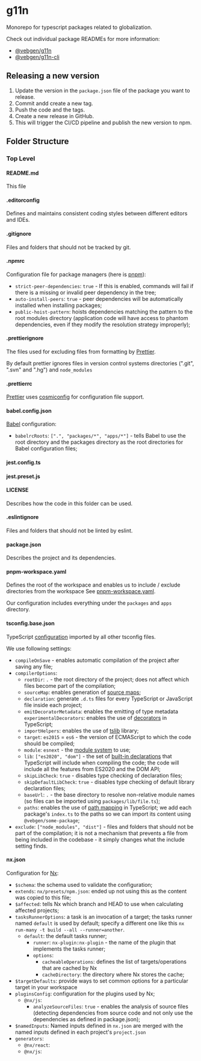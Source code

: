 # g11n

Monorepo for typescript packages related to globalization.

Check out individual package READMEs for more information:

- [@vebgen/g11n](./packages/g11n/README.md)
- [@vebgen/g11n-cli](./apps/g11n-cli/README.md)

## Releasing a new version

1. Update the version in the `package.json` file of the package you want 
to release.
2. Commit andd create a new tag.
3. Push the code and the tags.
4. Create a new release in GitHub.
5. This will trigger the CI/CD pipeline and publish the new version to npm.

## Folder Structure

### Top Level

#### README.md

This file

#### .editorconfig

Defines and maintains consistent coding styles between different
editors and IDEs.

#### .gitignore

Files and folders that should not be tracked by git.

#### .npmrc

Configuration file for package managers (here is
[pnpm](https://pnpm.io/next/npmrc)):

- `strict-peer-dependencies`: `true` - If this is enabled, commands
  will fail if there is a missing or invalid peer
  dependency in the tree;
- `auto-install-peers`: `true` - peer dependencies will
  be automatically installed when installing packages;
- `public-hoist-pattern`: hoists dependencies matching the
  pattern to the root modules directory (application code
  will have access to phantom dependencies, even if
  they modify the resolution strategy improperly);

#### .prettierignore

The files used for excluding files from formatting by
[Prettier](https://prettier.io/docs/en/ignore.html).

By default prettier ignores files in version control systems
directories (".git", ".svn" and ".hg") and `node_modules`

#### .prettierrc

[Prettier](https://prettier.io/docs/en/configuration.html)
uses [cosmiconfig](https://github.com/davidtheclark/cosmiconfig)
for configuration file support.

#### babel.config.json

[Babel](https://babeljs.io/docs/en/configuration) configuration:

- `babelrcRoots`: `[".", "packages/*", "apps/*"]` - tells Babel to use
  the root directory and the packages directory as the root
  directories for Babel configuration files;

#### jest.config.ts

#### jest.preset.js

#### LICENSE

Describes how the code in this folder can be used.

#### .eslintignore

Files and folders that should not be linted by eslint.

#### package.json

Describes the project and its dependencies.

#### pnpm-workspace.yaml

Defines the root of the workspace and enables us to include /
exclude directories from the workspace
See [pnpm-workspace.yaml](https://pnpm.io/pnpm-workspace_yaml).

Our configuration includes everything under the `packages`
and `apps` directory.

#### tsconfig.base.json

TypeScript [configuration](https://www.typescriptlang.org/tsconfig)
imported by all other tsconfig files.

We use following settings:

- `compileOnSave` - enables automatic compilation of the project
  after saving any file;
- `compilerOptions`:
  - `rootDir`: `.` - the root directory of the project; does not
    affect which files become part of the compilation;
  - `sourceMap`: enables generation of
    [source maps](https://developer.mozilla.org/docs/Tools/Debugger/How_to/Use_a_source_map);
  - `declaration`: generate `.d.ts` files for every TypeScript
    or JavaScript file inside each project;
  - `emitDecoratorMetadata`: enables the emitting of type metadata
    `experimentalDecorators`: enables the use of
    [decorators](https://www.typescriptlang.org/docs/handbook/decorators.html)
    in TypeScript;
  - `importHelpers`: enables the use of
    [tslib](https://www.npmjs.com/package/tslib) library;
  - `target`: `es2015` = `es6` - the version of ECMAScript to which the
    code should be compiled;
  - `module`: `esnext` - the [module system](https://www.javascripttutorial.net/es-next/) to use;
  - `lib`: `["es2020", "dom"]` - the set of
    [built-in declarations](https://www.typescriptlang.org/docs/handbook/compiler-options.html)
    that TypeScript will include when compiling the code; the code
    will include all the features from ES2020 and the DOM API;
  - `skipLibCheck`: `true` - disables type checking of declaration
    files;
  - `skipDefaultLibCheck`: `true` - disables type checking of
    default library declaration files;
  - `baseUrl`: `.` - the base directory to resolve non-relative
    module names (so files can be imported using `packages/lib/file.ts`);
  - `paths`: enables the use of
    [path mapping](https://www.typescriptlang.org/docs/handbook/module-resolution.html#path-mapping)
    in TypeScript; we add each package's `index.ts` to the paths so we can import
    its content using `@vebgen/some-package`;
- `exclude`: `["node_modules", "dist"]` - files and folders that
  should not be part of the compilation; it is not a mechanism that
  prevents a file from being included in the codebase - it
  simply changes what the include setting finds.

#### nx.json

Configuration for [Nx](https://nx.dev/reference/nx-json):

- `$schema`: the schema used to validate the configuration;
- `extends`: `nx/presets/npm.json`: ended up not using this as the
  content was copied to this file;
- `$affected`: tells Nx which branch and HEAD to use when
  calculating affected projects;
- `tasksRunnerOptions`: a task is an invocation of a target; the
  tasks runner named `default` is used by default; specify a
  different one like this `nx run-many -t build --all --runner=another`.
  - `default`: the default tasks runner;
    - `runner`: `nx-plugin:nx-plugin` - the name of the plugin
      that implements the tasks runner;
    - `options`:
      - `cacheableOperations`: defines the list of
        targets/operations that are cached by Nx
      - `cacheDirectory`: the directory where Nx stores the
        cache;
- `$targetDefaults`: provide ways to set common options
  for a particular target in your workspace
- `pluginsConfig`: configuration for the plugins used by Nx;
  - `@nx/js`:
    - `analyzeSourceFiles`: `true` - enables the analysis of
      source files (detecting dependencies from source code
      and not only use the dependencies as defined in package.json);
- `$namedInputs`: Named inputs defined in `nx.json` are
  merged with the named inputs defined in each
  project's `project.json`
- `generators`:
  - `@nx/react`:
  - `@nx/js`:
